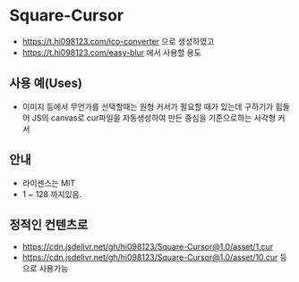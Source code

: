 # Square-Cursor
- https://t.hi098123.com/ico-converter 으로 생성하였고
- https://t.hi098123.com/easy-blur 에서 사용할 용도

## 사용 예(Uses)
- 이미지 등에서 무언가를 선택할때는 원형 커서가 필요할 때가 있는데 구하기가 힘들어 JS의 canvas로 cur파일을 자동생성하여 만든 중심을 기준으로하는 사각형 커서

## 안내
- 라이센스는 MIT
- 1 ~ 128 까지있음.

## 정적인 컨텐츠로
- https://cdn.jsdelivr.net/gh/hi098123/Square-Cursor@1.0/asset/1.cur
- https://cdn.jsdelivr.net/gh/hi098123/Square-Cursor@1.0/asset/10.cur
등으로 사용가능
